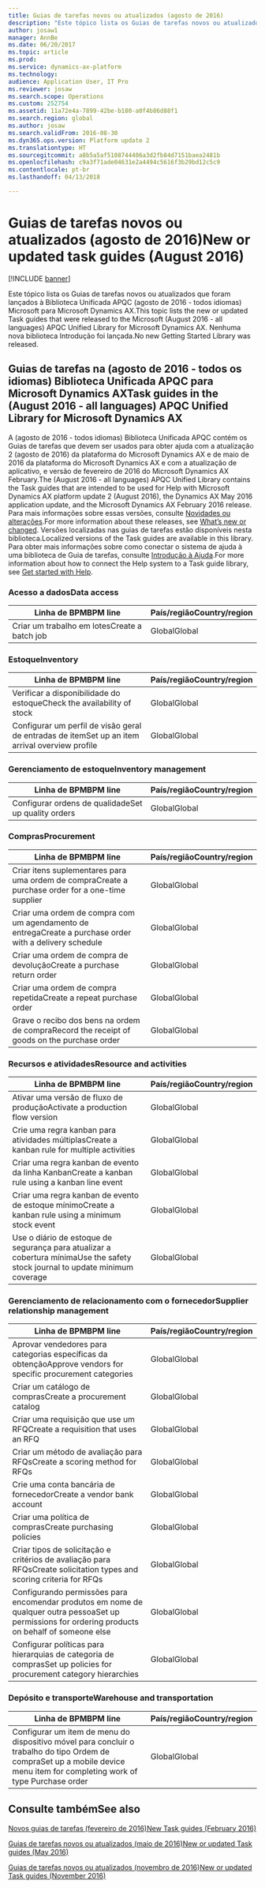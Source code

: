 ```yaml
---
title: Guias de tarefas novos ou atualizados (agosto de 2016)
description: "Este tópico lista os Guias de tarefas novos ou atualizados que foram lançados à Biblioteca Unificada APQC (agosto de 2016 - todos idiomas) Microsoft para Microsoft Dynamics AX. Nenhuma nova biblioteca Introdução foi lançada."
author: josaw1
manager: AnnBe
ms.date: 06/20/2017
ms.topic: article
ms.prod: 
ms.service: dynamics-ax-platform
ms.technology: 
audience: Application User, IT Pro
ms.reviewer: josaw
ms.search.scope: Operations
ms.custom: 252754
ms.assetid: 11a72e4a-7899-42be-b180-a0f4b86d88f1
ms.search.region: global
ms.author: josaw
ms.search.validFrom: 2016-08-30
ms.dyn365.ops.version: Platform update 2
ms.translationtype: HT
ms.sourcegitcommit: a8b5a5af5108744406a3d2fb84d7151baea2481b
ms.openlocfilehash: c9a3f71ade04631e2a4494c5616f3b29bd12c5c9
ms.contentlocale: pt-br
ms.lasthandoff: 04/13/2018

---
```


# <a name="new-or-updated-task-guides-august-2016"></a><span data-ttu-id="d962d-104">Guias de tarefas novos ou atualizados (agosto de 2016)</span><span class="sxs-lookup"><span data-stu-id="d962d-104">New or updated task guides (August 2016)</span></span>

[!INCLUDE [banner](../includes/banner.md)]

<span data-ttu-id="d962d-105">Este tópico lista os Guias de tarefas novos ou atualizados que foram lançados à Biblioteca Unificada APQC (agosto de 2016 - todos idiomas) Microsoft para Microsoft Dynamics AX.</span><span class="sxs-lookup"><span data-stu-id="d962d-105">This topic lists the new or updated Task guides that were released to the Microsoft (August 2016 - all languages) APQC Unified Library for Microsoft Dynamics AX.</span></span> <span data-ttu-id="d962d-106">Nenhuma nova biblioteca Introdução foi lançada.</span><span class="sxs-lookup"><span data-stu-id="d962d-106">No new Getting Started Library was released.</span></span>

<a name="task-guides-in-the-august-2016---all-languages-apqc-unified-library-for-microsoft-dynamics-ax"></a><span data-ttu-id="d962d-107">[]()Guias de tarefas na (agosto de 2016 - todos os idiomas) Biblioteca Unificada APQC para Microsoft Dynamics AX</span><span class="sxs-lookup"><span data-stu-id="d962d-107">[]()Task guides in the (August 2016 - all languages) APQC Unified Library for Microsoft Dynamics AX</span></span>
---------------------------------------------------------------------------------------------------

<span data-ttu-id="d962d-108">A (agosto de 2016 - todos idiomas) Biblioteca Unificada APQC contém os Guias de tarefas que devem ser usados para obter ajuda com a atualização 2 (agosto de 2016) da plataforma do Microsoft Dynamics AX e de maio de 2016 da plataforma do Microsoft Dynamics AX e com a atualização de aplicativo, e versão de fevereiro de 2016 do Microsoft Dynamics AX February.</span><span class="sxs-lookup"><span data-stu-id="d962d-108">The (August 2016 - all languages) APQC Unified Library contains the Task guides that are intended to be used for Help with Microsoft Dynamics AX platform update 2 (August 2016), the Dynamics AX May 2016 application update, and the Microsoft Dynamics AX February 2016 release.</span></span> <span data-ttu-id="d962d-109">Para mais informações sobre essas versões, consulte [Novidades ou alterações](whats-new-changed.md).</span><span class="sxs-lookup"><span data-stu-id="d962d-109">For more information about these releases, see [What’s new or changed](whats-new-changed.md).</span></span> <span data-ttu-id="d962d-110">Versões localizadas nas guias de tarefas estão disponíveis nesta biblioteca.</span><span class="sxs-lookup"><span data-stu-id="d962d-110">Localized versions of the Task guides are available in this library.</span></span> <span data-ttu-id="d962d-111">Para obter mais informações sobre como conectar o sistema de ajuda à uma biblioteca de Guia de tarefas, consulte [Introdução à Ajuda](help-overview.md).</span><span class="sxs-lookup"><span data-stu-id="d962d-111">For more information about how to connect the Help system to a Task guide library, see [Get started with Help](help-overview.md).</span></span>

### <a name="data-access"></a><span data-ttu-id="d962d-112">Acesso a dados</span><span class="sxs-lookup"><span data-stu-id="d962d-112">Data access</span></span>

| <span data-ttu-id="d962d-113">Linha de BPM</span><span class="sxs-lookup"><span data-stu-id="d962d-113">BPM line</span></span>           | <span data-ttu-id="d962d-114">País/região</span><span class="sxs-lookup"><span data-stu-id="d962d-114">Country/region</span></span> |
|--------------------|----------------|
| <span data-ttu-id="d962d-115">Criar um trabalho em lotes</span><span class="sxs-lookup"><span data-stu-id="d962d-115">Create a batch job</span></span> | <span data-ttu-id="d962d-116">Global</span><span class="sxs-lookup"><span data-stu-id="d962d-116">Global</span></span>         |

### <a name="inventory"></a><span data-ttu-id="d962d-117">Estoque</span><span class="sxs-lookup"><span data-stu-id="d962d-117">Inventory</span></span>

| <span data-ttu-id="d962d-118">Linha de BPM</span><span class="sxs-lookup"><span data-stu-id="d962d-118">BPM line</span></span>                                | <span data-ttu-id="d962d-119">País/região</span><span class="sxs-lookup"><span data-stu-id="d962d-119">Country/region</span></span> |
|-----------------------------------------|----------------|
| <span data-ttu-id="d962d-120">Verificar a disponibilidade do estoque</span><span class="sxs-lookup"><span data-stu-id="d962d-120">Check the availability of stock</span></span>         | <span data-ttu-id="d962d-121">Global</span><span class="sxs-lookup"><span data-stu-id="d962d-121">Global</span></span>         |
| <span data-ttu-id="d962d-122">Configurar um perfil de visão geral de entradas de item</span><span class="sxs-lookup"><span data-stu-id="d962d-122">Set up an item arrival overview profile</span></span> | <span data-ttu-id="d962d-123">Global</span><span class="sxs-lookup"><span data-stu-id="d962d-123">Global</span></span>         |

### <a name="inventory-management"></a><span data-ttu-id="d962d-124">Gerenciamento de estoque</span><span class="sxs-lookup"><span data-stu-id="d962d-124">Inventory management</span></span>

| <span data-ttu-id="d962d-125">Linha de BPM</span><span class="sxs-lookup"><span data-stu-id="d962d-125">BPM line</span></span>              | <span data-ttu-id="d962d-126">País/região</span><span class="sxs-lookup"><span data-stu-id="d962d-126">Country/region</span></span> |
|-----------------------|----------------|
| <span data-ttu-id="d962d-127">Configurar ordens de qualidade</span><span class="sxs-lookup"><span data-stu-id="d962d-127">Set up quality orders</span></span> | <span data-ttu-id="d962d-128">Global</span><span class="sxs-lookup"><span data-stu-id="d962d-128">Global</span></span>         |

### <a name="procurement"></a><span data-ttu-id="d962d-129">Compras</span><span class="sxs-lookup"><span data-stu-id="d962d-129">Procurement</span></span>

| <span data-ttu-id="d962d-130">Linha de BPM</span><span class="sxs-lookup"><span data-stu-id="d962d-130">BPM line</span></span>                                          | <span data-ttu-id="d962d-131">País/região</span><span class="sxs-lookup"><span data-stu-id="d962d-131">Country/region</span></span> |
|---------------------------------------------------|----------------|
| <span data-ttu-id="d962d-132">Criar itens suplementares para uma ordem de compra</span><span class="sxs-lookup"><span data-stu-id="d962d-132">Create a purchase order for a one-time supplier</span></span>   | <span data-ttu-id="d962d-133">Global</span><span class="sxs-lookup"><span data-stu-id="d962d-133">Global</span></span>         |
| <span data-ttu-id="d962d-134">Criar uma ordem de compra com um agendamento de entrega</span><span class="sxs-lookup"><span data-stu-id="d962d-134">Create a purchase order with a delivery schedule</span></span>  | <span data-ttu-id="d962d-135">Global</span><span class="sxs-lookup"><span data-stu-id="d962d-135">Global</span></span>         |
| <span data-ttu-id="d962d-136">Criar uma ordem de compra de devolução</span><span class="sxs-lookup"><span data-stu-id="d962d-136">Create a purchase return order</span></span>                    | <span data-ttu-id="d962d-137">Global</span><span class="sxs-lookup"><span data-stu-id="d962d-137">Global</span></span>         |
| <span data-ttu-id="d962d-138">Criar uma ordem de compra repetida</span><span class="sxs-lookup"><span data-stu-id="d962d-138">Create a repeat purchase order</span></span>                    | <span data-ttu-id="d962d-139">Global</span><span class="sxs-lookup"><span data-stu-id="d962d-139">Global</span></span>         |
| <span data-ttu-id="d962d-140">Grave o recibo dos bens na ordem de compra</span><span class="sxs-lookup"><span data-stu-id="d962d-140">Record the receipt of goods on the purchase order</span></span> | <span data-ttu-id="d962d-141">Global</span><span class="sxs-lookup"><span data-stu-id="d962d-141">Global</span></span>         |

### <a name="resource-and-activities"></a><span data-ttu-id="d962d-142">Recursos e atividades</span><span class="sxs-lookup"><span data-stu-id="d962d-142">Resource and activities</span></span>

| <span data-ttu-id="d962d-143">Linha de BPM</span><span class="sxs-lookup"><span data-stu-id="d962d-143">BPM line</span></span>                                                | <span data-ttu-id="d962d-144">País/região</span><span class="sxs-lookup"><span data-stu-id="d962d-144">Country/region</span></span> |
|---------------------------------------------------------|----------------|
| <span data-ttu-id="d962d-145">Ativar uma versão de fluxo de produção</span><span class="sxs-lookup"><span data-stu-id="d962d-145">Activate a production flow version</span></span>                      | <span data-ttu-id="d962d-146">Global</span><span class="sxs-lookup"><span data-stu-id="d962d-146">Global</span></span>         |
| <span data-ttu-id="d962d-147">Crie uma regra kanban para atividades múltiplas</span><span class="sxs-lookup"><span data-stu-id="d962d-147">Create a kanban rule for multiple activities</span></span>            | <span data-ttu-id="d962d-148">Global</span><span class="sxs-lookup"><span data-stu-id="d962d-148">Global</span></span>         |
| <span data-ttu-id="d962d-149">Criar uma regra kanban de evento da linha Kanban</span><span class="sxs-lookup"><span data-stu-id="d962d-149">Create a kanban rule using a kanban line event</span></span>          | <span data-ttu-id="d962d-150">Global</span><span class="sxs-lookup"><span data-stu-id="d962d-150">Global</span></span>         |
| <span data-ttu-id="d962d-151">Criar uma regra kanban de evento de estoque mínimo</span><span class="sxs-lookup"><span data-stu-id="d962d-151">Create a kanban rule using a minimum stock event</span></span>        | <span data-ttu-id="d962d-152">Global</span><span class="sxs-lookup"><span data-stu-id="d962d-152">Global</span></span>         |
| <span data-ttu-id="d962d-153">Use o diário de estoque de segurança para atualizar a cobertura mínima</span><span class="sxs-lookup"><span data-stu-id="d962d-153">Use the safety stock journal to update minimum coverage</span></span> | <span data-ttu-id="d962d-154">Global</span><span class="sxs-lookup"><span data-stu-id="d962d-154">Global</span></span>         |

### <a name="supplier-relationship-management"></a><span data-ttu-id="d962d-155">Gerenciamento de relacionamento com o fornecedor</span><span class="sxs-lookup"><span data-stu-id="d962d-155">Supplier relationship management</span></span>

| <span data-ttu-id="d962d-156">Linha de BPM</span><span class="sxs-lookup"><span data-stu-id="d962d-156">BPM line</span></span>                                                           | <span data-ttu-id="d962d-157">País/região</span><span class="sxs-lookup"><span data-stu-id="d962d-157">Country/region</span></span> |
|--------------------------------------------------------------------|----------------|
| <span data-ttu-id="d962d-158">Aprovar vendedores para categorias específicas da obtenção</span><span class="sxs-lookup"><span data-stu-id="d962d-158">Approve vendors for specific procurement categories</span></span>                | <span data-ttu-id="d962d-159">Global</span><span class="sxs-lookup"><span data-stu-id="d962d-159">Global</span></span>         |
| <span data-ttu-id="d962d-160">Criar um catálogo de compras</span><span class="sxs-lookup"><span data-stu-id="d962d-160">Create a procurement catalog</span></span>                                       | <span data-ttu-id="d962d-161">Global</span><span class="sxs-lookup"><span data-stu-id="d962d-161">Global</span></span>         |
| <span data-ttu-id="d962d-162">Criar uma requisição que use um RFQ</span><span class="sxs-lookup"><span data-stu-id="d962d-162">Create a requisition that uses an RFQ</span></span>                              | <span data-ttu-id="d962d-163">Global</span><span class="sxs-lookup"><span data-stu-id="d962d-163">Global</span></span>         |
| <span data-ttu-id="d962d-164">Criar um método de avaliação para RFQs</span><span class="sxs-lookup"><span data-stu-id="d962d-164">Create a scoring method for RFQs</span></span>                                   | <span data-ttu-id="d962d-165">Global</span><span class="sxs-lookup"><span data-stu-id="d962d-165">Global</span></span>         |
| <span data-ttu-id="d962d-166">Crie uma conta bancária de fornecedor</span><span class="sxs-lookup"><span data-stu-id="d962d-166">Create a vendor bank account</span></span>                                       | <span data-ttu-id="d962d-167">Global</span><span class="sxs-lookup"><span data-stu-id="d962d-167">Global</span></span>         |
| <span data-ttu-id="d962d-168">Criar uma política de compras</span><span class="sxs-lookup"><span data-stu-id="d962d-168">Create purchasing policies</span></span>                                         | <span data-ttu-id="d962d-169">Global</span><span class="sxs-lookup"><span data-stu-id="d962d-169">Global</span></span>         |
| <span data-ttu-id="d962d-170">Criar tipos de solicitação e critérios de avaliação para RFQs</span><span class="sxs-lookup"><span data-stu-id="d962d-170">Create solicitation types and scoring criteria for RFQs</span></span>            | <span data-ttu-id="d962d-171">Global</span><span class="sxs-lookup"><span data-stu-id="d962d-171">Global</span></span>         |
| <span data-ttu-id="d962d-172">Configurando permissões para encomendar produtos em nome de qualquer outra pessoa</span><span class="sxs-lookup"><span data-stu-id="d962d-172">Set up permissions for ordering products on behalf of someone else</span></span> | <span data-ttu-id="d962d-173">Global</span><span class="sxs-lookup"><span data-stu-id="d962d-173">Global</span></span>         |
| <span data-ttu-id="d962d-174">Configurar políticas para hierarquias de categoria de compras</span><span class="sxs-lookup"><span data-stu-id="d962d-174">Set up policies for procurement category hierarchies</span></span>               | <span data-ttu-id="d962d-175">Global</span><span class="sxs-lookup"><span data-stu-id="d962d-175">Global</span></span>         |

### <a name="warehouse-and-transportation"></a><span data-ttu-id="d962d-176">Depósito e transporte</span><span class="sxs-lookup"><span data-stu-id="d962d-176">Warehouse and transportation</span></span>

| <span data-ttu-id="d962d-177">Linha de BPM</span><span class="sxs-lookup"><span data-stu-id="d962d-177">BPM line</span></span>                                                                    | <span data-ttu-id="d962d-178">País/região</span><span class="sxs-lookup"><span data-stu-id="d962d-178">Country/region</span></span> |
|-----------------------------------------------------------------------------|----------------|
| <span data-ttu-id="d962d-179">Configurar um item de menu do dispositivo móvel para concluir o trabalho do tipo Ordem de compra</span><span class="sxs-lookup"><span data-stu-id="d962d-179">Set up a mobile device menu item for completing work of type Purchase order</span></span> | <span data-ttu-id="d962d-180">Global</span><span class="sxs-lookup"><span data-stu-id="d962d-180">Global</span></span>         |



<a name="see-also"></a><span data-ttu-id="d962d-181">Consulte também</span><span class="sxs-lookup"><span data-stu-id="d962d-181">See also</span></span>
--------

[<span data-ttu-id="d962d-182">Novos guias de tarefas (fevereiro de 2016)</span><span class="sxs-lookup"><span data-stu-id="d962d-182">New Task guides (February 2016)</span></span>](new-task-guides-available-february-2016.md)

[<span data-ttu-id="d962d-183">Guias de tarefas novos ou atualizados (maio de 2016)</span><span class="sxs-lookup"><span data-stu-id="d962d-183">New or updated Task guides (May 2016)</span></span>](new-updated-task-guides-available-may-2016.md)

[<span data-ttu-id="d962d-184">Guias de tarefas novos ou atualizados (novembro de 2016)</span><span class="sxs-lookup"><span data-stu-id="d962d-184">New or updated Task guides (November 2016)</span></span>](new-task-guides-november-2016.md)




